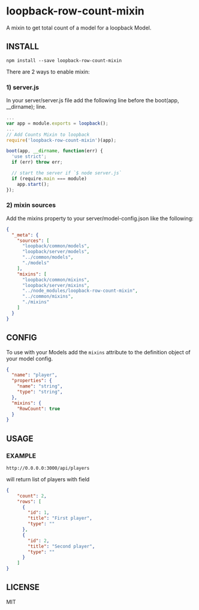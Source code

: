 # loopback-row-count-mixin
A mixin to get total count of a model for a loopback Model.

## INSTALL

```
npm install --save loopback-row-count-mixin
```

There are 2 ways to enable mixin:

### 1) server.js

In your server/server.js file add the following line before the boot(app, __dirname); line.

```js
...
var app = module.exports = loopback();
...
// Add Counts Mixin to loopback
require('loopback-row-count-mixin')(app);

boot(app, __dirname, function(err) {
  'use strict';
  if (err) throw err;

  // start the server if `$ node server.js`
  if (require.main === module)
    app.start();
});
```

### 2) mixin sources

Add the mixins property to your server/model-config.json like the following:

```json
{
  "_meta": {
    "sources": [
      "loopback/common/models",
      "loopback/server/models",
      "../common/models",
      "./models"
    ],
    "mixins": [
      "loopback/common/mixins",
      "loopback/server/mixins",
      "../node_modules/loopback-row-count-mixin",
      "../common/mixins",
      "./mixins"
    ]
  }
}
```

## CONFIG

To use with your Models add the `mixins` attribute to the definition object of your model config.

```json
{
  "name": "player",
  "properties": {
    "name": "string",
    "type": "string",
  },
  "mixins": {
    "RowCount": true
  }
}
```

## USAGE

### EXAMPLE

```
http://0.0.0.0:3000/api/players
```

will return list of players with field

```json
{
    "count": 2,
    "rows": [
      {
        "id": 1,
        "title": "First player",
        "type": ""
      },
      {
        "id": 2,
        "title": "Second player",
        "type": ""
      }
    ]
}

```

## LICENSE

MIT


